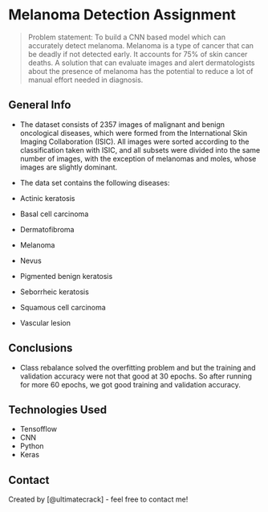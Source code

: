 # Melanoma Detection Assignment
> Problem statement: To build a CNN based model which can accurately detect melanoma. Melanoma is a type of cancer that can be deadly if not detected early. It accounts for 75% of skin cancer deaths. A solution that can evaluate images and alert dermatologists about the presence of melanoma has the potential to reduce a lot of manual effort needed in diagnosis.



<!-- You can include any other section that is pertinent to your problem -->


<!-- You don't have to answer all the questions - just the ones relevant to your project. -->

## General Info
- The dataset consists of 2357 images of malignant and benign oncological diseases, which were formed from the International Skin Imaging Collaboration (ISIC). All images were sorted according to the classification taken with ISIC, and all subsets were divided into the same number of images, with the exception of melanomas and moles, whose images are slightly dominant.


- The data set contains the following diseases:

- Actinic keratosis
- Basal cell carcinoma
- Dermatofibroma
- Melanoma
- Nevus
- Pigmented benign keratosis
- Seborrheic keratosis
- Squamous cell carcinoma
- Vascular lesion

## Conclusions
- Class rebalance solved the overfitting problem and but the training and validation accuracy were not that good at 30 epochs. So after running for more 60 epochs, we got good training and validation accuracy.

<!-- You don't have to answer all the questions - just the ones relevant to your project. -->


## Technologies Used
- Tensofflow
- CNN
- Python
- Keras



## Contact
Created by [@ultimatecrack] - feel free to contact me!
